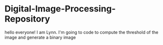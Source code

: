 # Digital-Image-Processing-Repository
hello everyone! I am Lynn.
I'm going to code to compute the threshold of the image and generate a binary image
